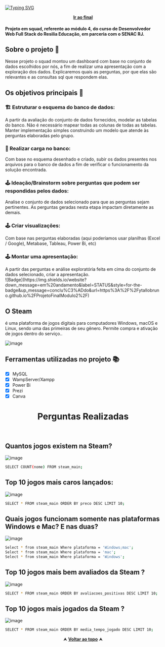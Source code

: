 [![Typing SVG](https://readme-typing-svg.herokuapp.com/?color=0000ff&size=40&center=true&vCenter=true&width=1000&lines=+DASHBOARD+-+BANCO+DE+DADOS+DA+STEAM)](https://git.io/typing-svg)


 <div align="center" id="inicio">
  &nbsp;<a href="#fim"><strong>Ir ao final</strong></a>&nbsp;
</div>
<h4><strong>Projeto em squad, referente ao módulo 4, do curso de <strong>Desenvolvedor Web Full Stack</strong> do Resilia Educação, em parceria com o SENAC RJ.</strong></h4>



<h2 id="sobre">Sobre o projeto 🔎</h2>
Nesse projeto o squad montou
um dashboard com base no conjunto de dados
escolhidos por nós, a fim de realizar uma
apresentação com a exploração dos dados. Explicaremos quais as perguntas, por que elas são relevantes e as consultas sql que respondem elas.</p>
  <h2> Os objetivos principais 🎯 </h2>
  
  <h3>🏗️ Estruturar o esquema do banco de dados:</h3> A partir da avaliação do conjunto de dados fornecidos, modelar as tabelas do banco. Não é necessário mapear todas as colunas de todas as tabelas. Manter implementação simples construindo um modelo que atende às perguntas elaboradas pelo grupo.<br>
  <h3>🔌 Realizar carga no banco:</h3> Com base no esquema desenhado e criado, subir os dados presentes nos arquivos para o banco de dados a fim de verificar o funcionamento da solução encontrada.<br>
  <h3>🕹️ Ideação/Brainstorm sobre perguntas que podem ser respondidas pelos dados:</h3> Analise o conjunto de dados selecionado para que as perguntas sejam pertinentes. As perguntas geradas nesta etapa impactam diretamente as demais.<br>
  <h3>🕹️ Criar visualizações:</h3> Com base nas perguntas elaboradas (aqui poderíamos usar planilhas (Excel / Google), Metabase, Tableau, Power Bi, etc)<br>
  <h3>🕹️ Montar uma apresentação:</h3> A partir das perguntas e análise exploratória feita em cima do conjunto de dados selecionado, criar a apresentação.
 <br>
 ![Badge](https://img.shields.io/website?down_message=em%20andamento&label=STATUS&style=for-the-badge&up_message=conclu%C3%ADdo&url=https%3A%2F%2Fytallobruno.github.io%2FProjetoFinalModulo2%2F)
 
 
 <h2 id="linguagens">O Steam</h2> é uma plataforma de jogos digitais para computadores Windows, macOS e Linux, sendo uma das primeiras de seu gênero. Permite compra e ativação de jogos dentro do serviço..</h2>

![image](https://user-images.githubusercontent.com/112560788/212596140-4c7d584f-5bbf-4b5e-8664-a4c83c774664.png)

 <h2 id="linguagens">Ferramentas utilizadas no projeto 📚</h2>

  - [x] MySQL
  - [x] WampServer/Xampp
  - [x] Power Bi
  - [x] Prezi
  - [x] Canva

<h1  align="center">Perguntas Realizadas</h1>
<br>

## Quantos jogos existem na Steam?
![image](https://user-images.githubusercontent.com/112560788/212587183-67a8980e-bf32-4ed2-9cc8-d1ea3611a316.png)


```sh
SELECT COUNT(nome) FROM steam_main;

```

## Top 10 jogos mais caros lançados:
![image](https://user-images.githubusercontent.com/112560788/212586816-a36e4133-dac0-428b-aafb-0a273c5748fe.png)



```sh
SELECT * FROM steam_main ORDER BY preco DESC LIMIT 10;
```

## Quais jogos funcionam somente nas plataformas Windows e Mac? E nas duas?
![image](https://user-images.githubusercontent.com/112560788/212587919-71f917cf-b460-4a28-81c5-d712df9f4a02.png)



```sh
Select * from steam_main Where plataforma = 'Windows;mac';
Select * from steam_main Where plataforma = 'mac';
Select * from steam_main Where plataforma = 'Windows';
```
## Top 10 jogos mais bem avaliados da Steam ?
![image](https://user-images.githubusercontent.com/112560788/212587333-61417863-f439-4176-8e67-53b1918dce6d.png)



```sh
SELECT * FROM steam_main ORDER BY avaliacoes_positivas DESC LIMIT 10;
```

## Top 10 jogos mais jogados da Steam ?
![image](https://user-images.githubusercontent.com/112560788/212588155-ab71790d-47cd-4898-8a77-303f55a3bd02.png)



```sh
SELECT * FROM steam_main ORDER BY media_tempo_jogado DESC LIMIT 10;
```

<div align="center" id="fim">
  &#11165;&nbsp;<a href="#inicio"><strong>Voltar ao topo</strong></a>&nbsp;&#11165;
</div>

